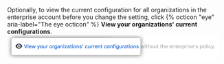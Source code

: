 Optionally, to view the current configuration for all organizations in the enterprise account before you change the setting, click {% octicon "eye" aria-label="The eye octicon" %} **View your organizations' current configurations**. ![Enlace para visualizar la configuración política actual para todas las organizaciones en el negocio](/assets/images/help/business-accounts/view-current-policy-implementation-link.png)
